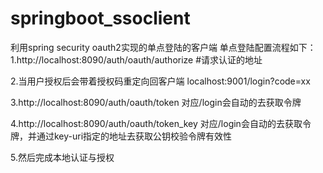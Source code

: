 # springboot_ssoclient
利用spring security oauth2实现的单点登陆的客户端
单点登陆配置流程如下：  
1.http://localhost:8090/auth/oauth/authorize #请求认证的地址  

2.当用户授权后会带着授权码重定向回客户端 localhost:9001/login?code=xx  

3.http://localhost:8090/auth/oauth/token  对应/login会自动的去获取令牌  

4.http://localhost:8090/auth/oauth/token_key 对应/login会自动的去获取令牌，并通过key-uri指定的地址去获取公钥校验令牌有效性  

5.然后完成本地认证与授权
